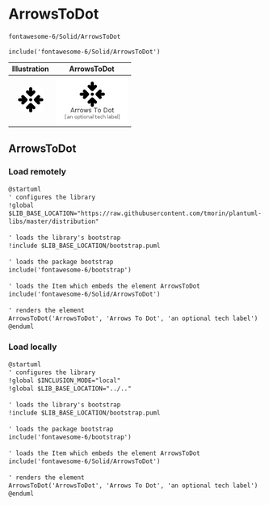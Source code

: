 # ArrowsToDot


```text
fontawesome-6/Solid/ArrowsToDot
```

```text
include('fontawesome-6/Solid/ArrowsToDot')
```



| Illustration | ArrowsToDot |
| :---: | :---: |
| ![illustration for Illustration](../../fontawesome-6/Solid/ArrowsToDot.png) | ![illustration for ArrowsToDot](../../fontawesome-6/Solid/ArrowsToDot.Local.png) |




## ArrowsToDot

### Load remotely
```plantuml
@startuml
' configures the library
!global $LIB_BASE_LOCATION="https://raw.githubusercontent.com/tmorin/plantuml-libs/master/distribution"

' loads the library's bootstrap
!include $LIB_BASE_LOCATION/bootstrap.puml

' loads the package bootstrap
include('fontawesome-6/bootstrap')

' loads the Item which embeds the element ArrowsToDot
include('fontawesome-6/Solid/ArrowsToDot')

' renders the element
ArrowsToDot('ArrowsToDot', 'Arrows To Dot', 'an optional tech label')
@enduml
```

### Load locally
```plantuml
@startuml
' configures the library
!global $INCLUSION_MODE="local"
!global $LIB_BASE_LOCATION="../.."

' loads the library's bootstrap
!include $LIB_BASE_LOCATION/bootstrap.puml

' loads the package bootstrap
include('fontawesome-6/bootstrap')

' loads the Item which embeds the element ArrowsToDot
include('fontawesome-6/Solid/ArrowsToDot')

' renders the element
ArrowsToDot('ArrowsToDot', 'Arrows To Dot', 'an optional tech label')
@enduml
```

